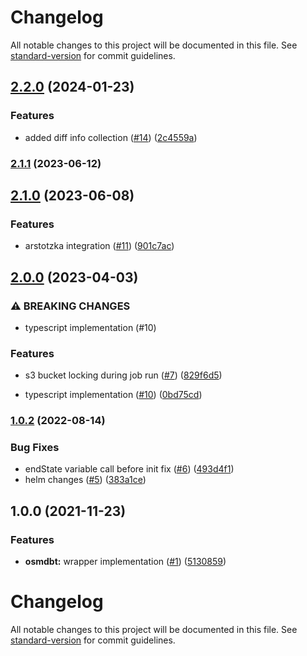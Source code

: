 # Changelog

All notable changes to this project will be documented in this file. See [standard-version](https://github.com/conventional-changelog/standard-version) for commit guidelines.

## [2.2.0](https://github.com/MapColonies/osmdbt-wrapper/compare/v2.1.1...v2.2.0) (2024-01-23)


### Features

* added diff info collection ([#14](https://github.com/MapColonies/osmdbt-wrapper/issues/14)) ([2c4559a](https://github.com/MapColonies/osmdbt-wrapper/commit/2c4559acf1f9b3e6865440a509011b0c769a5fb2))

### [2.1.1](https://github.com/MapColonies/osmdbt-wrapper/compare/v2.1.0...v2.1.1) (2023-06-12)

## [2.1.0](https://github.com/MapColonies/osmdbt-wrapper/compare/v2.0.0...v2.1.0) (2023-06-08)


### Features

* arstotzka integration ([#11](https://github.com/MapColonies/osmdbt-wrapper/issues/11)) ([901c7ac](https://github.com/MapColonies/osmdbt-wrapper/commit/901c7acea3dc8022db021ba77d24223740e73cf1))

## [2.0.0](https://github.com/MapColonies/osmdbt-wrapper/compare/v1.0.2...v2.0.0) (2023-04-03)


### ⚠ BREAKING CHANGES

* typescript implementation (#10)

### Features

* s3 bucket locking during job run ([#7](https://github.com/MapColonies/osmdbt-wrapper/issues/7)) ([829f6d5](https://github.com/MapColonies/osmdbt-wrapper/commit/829f6d530b72896d636a6c0c3abddfcb5a5cfd83))


* typescript implementation ([#10](https://github.com/MapColonies/osmdbt-wrapper/issues/10)) ([0bd75cd](https://github.com/MapColonies/osmdbt-wrapper/commit/0bd75cd0a098f9b617d9cbe82d5a40f2c22e4b45))

### [1.0.2](https://github.com/MapColonies/osmdbt-wrapper/compare/v1.0.1...v1.0.2) (2022-08-14)


### Bug Fixes

* endState variable call before init fix ([#6](https://github.com/MapColonies/osmdbt-wrapper/issues/6)) ([493d4f1](https://github.com/MapColonies/osmdbt-wrapper/commit/493d4f1f4341e699b11d6720764346ea6de510e2))
* helm changes ([#5](https://github.com/MapColonies/osmdbt-wrapper/issues/5)) ([383a1ce](https://github.com/MapColonies/osmdbt-wrapper/commit/383a1ce5a12b9add96d9a21546217d6cd7dea595))

## 1.0.0 (2021-11-23)

### Features

* **osmdbt:** wrapper implementation ([#1](https://github.com/MapColonies/osmdbt-wrapper/issues/1)) ([5130859](https://github.com/MapColonies/osmdbt-wrapper/commit/5130859434b2b2745e2d13f94b22d5f8ede4085b))

# Changelog

All notable changes to this project will be documented in this file. See [standard-version](https://github.com/conventional-changelog/standard-version) for commit guidelines.
